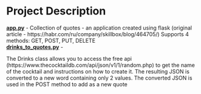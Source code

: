 <!--cocktails_to_quote_app-->
<h1>Project Description</h1>
<b><a href="https://github.com/Fanncola/cocktails_to_quote_app/blob/main/app.py">app.py</a></b> -  
Collection of quotes - an application created using flask (original article - https://habr.com/ru/company/skillbox/blog/464705/)
Supports 4 methods: GET, POST, PUT, DELETE </br>
<b><a href = "https://github.com/Fanncola/cocktails_to_quote_app/blob/main/drinks_to_quotes.py">drinks_to_quotes.py</a></b> - <p>The Drinks class allows you to access the free api (https://www.thecocktaildb.com/api/json/v1/1/random.php) to get the name of the cocktail and instructions on how to create it. The resulting JSON is converted to a new word containing only 2 values. The converted JSON is used in the POST method to add as a new quote</p>
